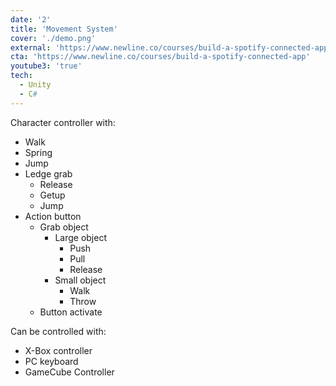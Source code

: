 ```yaml
---
date: '2'
title: 'Movement System'
cover: './demo.png'
external: 'https://www.newline.co/courses/build-a-spotify-connected-app'
cta: 'https://www.newline.co/courses/build-a-spotify-connected-app'
youtube3: 'true'
tech:
  - Unity
  - C#
---
```


Character controller with:

- Walk
- Spring
- Jump
- Ledge grab
  - Release
  - Getup
  - Jump
- Action button
  - Grab object
    - Large object
      - Push
      - Pull
      - Release
    - Small object
      - Walk
      - Throw
  - Button activate

Can be controlled with:

- X-Box controller
- PC keyboard
- GameCube Controller
